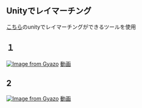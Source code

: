 ## Unityでレイマーチング
[こちら](https://github.com/hecomi/uRaymarching)のunityでレイマーチングができるツールを使用

## １
[![Image from Gyazo](https://i.gyazo.com/96efc9322c7900af4e586974b55907aa.gif)](https://gyazo.com/96efc9322c7900af4e586974b55907aa)
[動画](https://twitter.com/i/status/1192509157213032448)

## 2
[![Image from Gyazo](https://i.gyazo.com/c0dff3fac1236701432a5e6fc6acbeea.gif)](https://gyazo.com/c0dff3fac1236701432a5e6fc6acbeea)
[動画](https://twitter.com/i/status/1193864149777825792)

